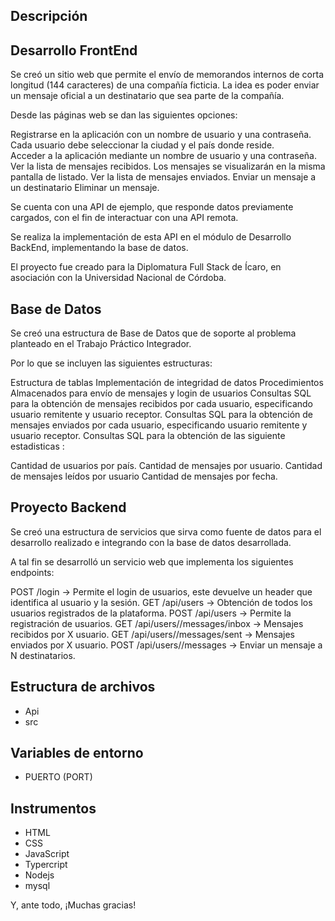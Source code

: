 ## Descripción

## Desarrollo FrontEnd

Se creó un sitio web que permite el envío de memorandos internos de corta longitud (144 caracteres) de una compañía ficticia.
La idea es poder enviar un mensaje oficial a un destinatario que sea parte de la compañía.

Desde las páginas web se dan las siguientes opciones:

Registrarse en la aplicación con un nombre de usuario y una contraseña. Cada usuario debe seleccionar la ciudad y el país donde reside.  
Acceder a la aplicación mediante un nombre de usuario y una contraseña.
Ver la lista de mensajes recibidos. Los mensajes se visualizarán en la misma pantalla de listado.
Ver la lista de mensajes enviados.
Enviar un mensaje a un destinatario
Eliminar un mensaje.

Se cuenta con una API de ejemplo, que responde datos previamente cargados, con el fin de interactuar con una API remota.

Se realiza la implementación de esta API en el módulo de Desarrollo BackEnd, implementando la base de datos.

El proyecto fue creado para la Diplomatura Full Stack de Ícaro, en asociación con la Universidad Nacional de Córdoba.

## Base de Datos

Se creó una estructura de Base de Datos que de soporte al problema planteado en el Trabajo Práctico Integrador.

Por lo que se incluyen las siguientes estructuras:

Estructura de tablas
Implementación de integridad de datos
Procedimientos Almacenados para envío de mensajes y login de usuarios
Consultas SQL para la obtención de mensajes recibidos por cada usuario, especificando usuario remitente y usuario receptor.
Consultas SQL para la obtención de mensajes enviados por cada usuario, especificando usuario remitente y usuario receptor.
Consultas SQL para la obtención de las siguiente estadisticas :

Cantidad de usuarios por país.
Cantidad de mensajes por usuario.
Cantidad de mensajes leídos por usuario
Cantidad de mensajes por fecha.

## Proyecto Backend

Se creó una estructura de servicios que sirva como fuente de datos para el desarrollo realizado e integrando con la base de datos desarrollada.

A tal fin se desarrolló un servicio web que implementa los siguientes endpoints:

POST /login -> Permite el login de usuarios, este devuelve un header que identifica al usuario y la sesión.
GET /api/users -> Obtención de todos los usuarios registrados de la plataforma.
POST /api/users -> Permite la registración de usuarios.
GET /api/users/<username>/messages/inbox -> Mensajes recibidos por X usuario.
GET /api/users/<username>/messages/sent -> Mensajes enviados por X usuario.
POST /api/users/<username>/messages -> Enviar un mensaje a N destinatarios.

## Estructura de archivos

- Api
- src

## Variables de entorno

- PUERTO (PORT)

## Instrumentos

- HTML
- CSS
- JavaScript
- Typercript
- Nodejs
- mysql

Y, ante todo, ¡Muchas gracias!
